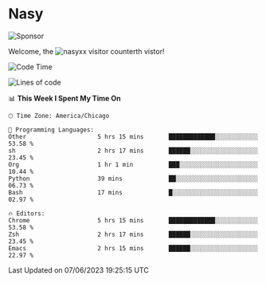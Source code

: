 # Nasy

<!--
<p align="center">
<img height="200" src="https://github-readme-stats.vercel.app/api?username=nasyxx&count_private=true&show_icons=true&theme=dracula&include_all_commits=true"/>
<img height="200" src="https://github-readme-stats.vercel.app/api/top-langs/?username=nasyxx&theme=dracula&hide=html,jupyter+notebook&count_private=true&show_icons=true"/>
</p>

  
----------------
-->

![Sponsor](https://img.shields.io/static/v1.svg?label=Sponsor&message=%E2%9D%A4&logo=GitHub&style=flat&color=pink)
 
Welcome, the ![nasyxx visitor counter](https://count.getloli.com/get/@nasyxx?theme=rule34)th vistor!
 
<!--START_SECTION:waka-->
![Code Time](http://img.shields.io/badge/Code%20Time-3%2C556%20hrs%2028%20mins-blue)

![Lines of code](https://img.shields.io/badge/From%20Hello%20World%20I%27ve%20Written-6.3%20million%20lines%20of%20code-blue)

📊 **This Week I Spent My Time On** 

```text
🕑︎ Time Zone: America/Chicago

💬 Programming Languages: 
Other                    5 hrs 15 mins       █████████████░░░░░░░░░░░░   53.58 % 
sh                       2 hrs 17 mins       ██████░░░░░░░░░░░░░░░░░░░   23.45 % 
Org                      1 hr 1 min          ███░░░░░░░░░░░░░░░░░░░░░░   10.44 % 
Python                   39 mins             ██░░░░░░░░░░░░░░░░░░░░░░░   06.73 % 
Bash                     17 mins             █░░░░░░░░░░░░░░░░░░░░░░░░   02.97 % 

🔥 Editors: 
Chrome                   5 hrs 15 mins       █████████████░░░░░░░░░░░░   53.58 % 
Zsh                      2 hrs 17 mins       ██████░░░░░░░░░░░░░░░░░░░   23.45 % 
Emacs                    2 hrs 15 mins       ██████░░░░░░░░░░░░░░░░░░░   22.97 % 
```


 Last Updated on 07/06/2023 19:25:15 UTC
<!--END_SECTION:waka-->

<!-- ![visitors](https://visitor-badge.laobi.icu/badge?page_id=nasyxx.nasyxx) -->
